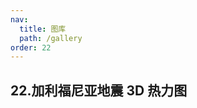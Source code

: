 ```yaml
---
nav:
  title: 图库
  path: /gallery
order: 22
---
```


## 22.加利福尼亚地震 3D 热力图

<code src= './californiaEarthquakesHeatmap/index.tsx'>
